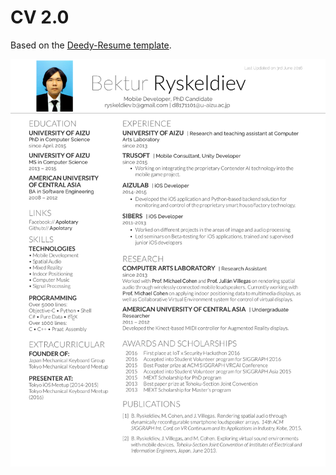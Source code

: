 # CV 2.0

Based on the [Deedy-Resume template](https://github.com/deedy/Deedy-Resume).

![Screenshot](https://raw.githubusercontent.com/Apolotary/CV2/master/OpenFonts/sample-image.png)
